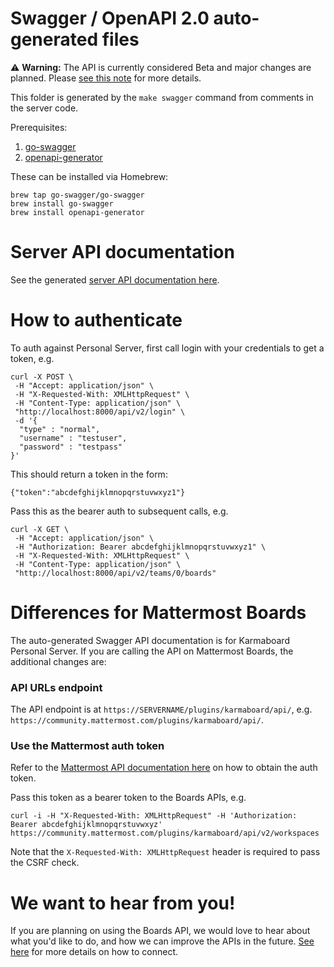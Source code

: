# Swagger / OpenAPI 2.0 auto-generated files

⚠️ **Warning:** The API is currently considered Beta and major changes are planned. Please [see this note](https://github.com/mattermost/karmaboard/discussions/2139) for more details.

This folder is generated by the `make swagger` command from comments in the server code.

Prerequisites:
1. [go-swagger](https://goswagger.io/install.html)
2. [openapi-generator](https://github.com/OpenAPITools/openapi-generator)

These can be installed via Homebrew:
```
brew tap go-swagger/go-swagger
brew install go-swagger
brew install openapi-generator
```

# Server API documentation

See the generated [server API documentation here](https://htmlpreview.github.io/?https://github.com/mattermost/karmaboard/blob/main/server/swagger/docs/html/index.html).

# How to authenticate

To auth against Personal Server, first call login with your credentials to get a token, e.g.
```
curl -X POST \
 -H "Accept: application/json" \
 -H "X-Requested-With: XMLHttpRequest" \
 -H "Content-Type: application/json" \
 "http://localhost:8000/api/v2/login" \
 -d '{
  "type" : "normal",
  "username" : "testuser",
  "password" : "testpass"
}'
```

This should return a token in the form:
```
{"token":"abcdefghijklmnopqrstuvwxyz1"}
```

Pass this as the bearer auth to subsequent calls, e.g.
```
curl -X GET \
 -H "Accept: application/json" \
 -H "Authorization: Bearer abcdefghijklmnopqrstuvwxyz1" \
 -H "X-Requested-With: XMLHttpRequest" \
 -H "Content-Type: application/json" \
 "http://localhost:8000/api/v2/teams/0/boards"
```

# Differences for Mattermost Boards

The auto-generated Swagger API documentation is for Karmaboard Personal Server. If you are calling the API on Mattermost Boards, the additional changes are:

### API URLs endpoint

The API endpoint is at `https://SERVERNAME/plugins/karmaboard/api/`, e.g. `https://community.mattermost.com/plugins/karmaboard/api/`.

### Use the Mattermost auth token

Refer to the [Mattermost API documentation here](https://api.mattermost.com/#tag/authentication) on how to obtain the auth token.

Pass this token as a bearer token to the Boards APIs, e.g.

```
curl -i -H "X-Requested-With: XMLHttpRequest" -H 'Authorization: Bearer abcdefghijklmnopqrstuvwxyz' https://community.mattermost.com/plugins/karmaboard/api/v2/workspaces
```

Note that the `X-Requested-With: XMLHttpRequest` header is required to pass the CSRF check.

# We want to hear from you!

If you are planning on using the Boards API, we would love to hear about what you'd like to do, and how we can improve the APIs in the future. [See here](https://github.com/mattermost/karmaboard/discussions/2139) for more details on how to connect.
